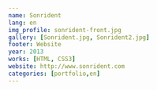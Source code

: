 ```yaml
---
name: Sonrident
lang: en
img_profile: sonrident-front.jpg
gallery: [Sonrident.jpg, Sonrident2.jpg]
footer: Website
year: 2013
works: [HTML, CSS3]
website: http://www.sonrident.com
categories: [portfolio,en]
---
```

